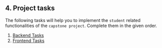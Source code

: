 ## 4. Project tasks

The following tasks will help you to implement the `student` related functionalities of the `capstone project`. Complete them in the given order.

1. [Backend Tasks](/docs/tasks/backend-tasks.md)
2. [Frontend Tasks](/docs/tasks/frontend-tasks.md)
